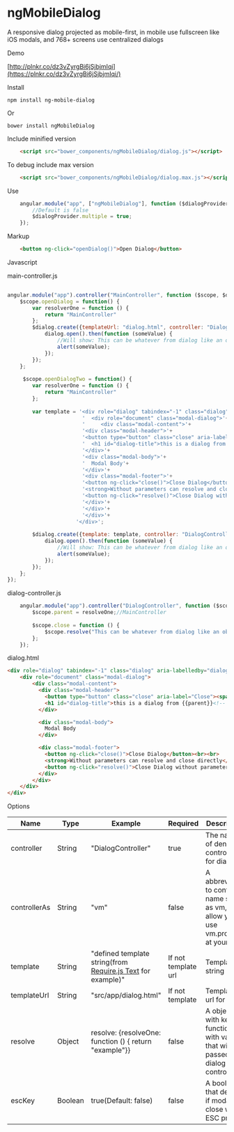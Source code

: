 # ngMobileDialog
A responsive dialog projected as mobile-first, in mobile use fullscreen like iOS modals, and 768+ screens use centralized dialogs

Demo

   [http://plnkr.co/dz3vZyrgBi6jSjbjmIqi](https://plnkr.co/dz3vZyrgBi6jSjbjmIqi/)



Install

    npm install ng-mobile-dialog
    
Or

    bower install ngMobileDialog
    
Include minified version
```html
	<script src="bower_components/ngMobileDialog/dialog.js"></script>
```

To debug include max version
```html
	<script src="bower_components/ngMobileDialog/dialog.max.js"></script>
``` 
Use
```javascript
    angular.module("app", ["ngMobileDialog"], function ($dialogProvider) {
    	//Default is false
    	$dialogProvider.multiple = true;
    });
```
Markup
```html
    <button ng-click="openDialog()">Open Dialog</button>
```
Javascript

main-controller.js
```javascript
    
angular.module("app").controller("MainController", function ($scope, $dialog) {
    $scope.openDialog = function() {
        var resolverOne = function () {
            return "MainController"
        };
        $dialog.create({templateUrl: "dialog.html", controller: "DialogController", resolve: {resolveOne: resolverOne}}, function (dialog) {
            dialog.open().then(function (someValue) {
                //Will show: This can be whatever from dialog like an object or string
                alert(someValue);
            });
        });
    };
    
     $scope.openDialogTwo = function() {
        var resolverOne = function () {
            return "MainController"
        };
        
        var template = '<div role="dialog" tabindex="-1" class="dialog" aria-labelledby="dialog-title">'+
                        '  <div role="document" class="modal-dialog">'+
                        '     <div class="modal-content">'+
                        '<div class="modal-header">'+
                        '<button type="button" class="close" aria-label="Close"><span aria-hidden="true">&times;</span></button>'+
                        '  <h1 id="dialog-title">this is a dialog from {{parent}}<!-- MainController will be show--></h1>'+
                        '</div>'+
                        '<div class="modal-body">'+
                        '  Modal Body'+
                        '</div>'+
                        '<div class="modal-footer">'+
                        '<button ng-click="close()">Close Dialog</button><br><br>'+
                        '<strong>Without parameters can resolve and close directly</strong>'+
                        '<button ng-click="resolve()">Close Dialog without parameters</button>'+
                        '</div>'+
                        '</div>'+
                        '</div>'+
                      '</div>';
        
        $dialog.create({template: template, controller: "DialogController", resolve: {resolveOne: resolverOne}}, function (dialog) {
            dialog.open().then(function (someValue) {
                //Will show: This can be whatever from dialog like an object or string
                alert(someValue);
            });
        });
    };
});
```
dialog-controller.js
```javascript
	angular.module("app").controller("DialogController", function ($scope, resolveOne) {
		$scope.parent = resolveOne;//MainController
		
		$scope.close = function () {
			$scope.resolve("This can be whatever from dialog like an object or string");
		};
	});
```

dialog.html
```html
<div role="dialog" tabindex="-1" class="dialog" aria-labelledby="dialog-title">
    <div role="document" class="modal-dialog">
        <div class="modal-content">
          <div class="modal-header">
            <button type="button" class="close" aria-label="Close"><span aria-hidden="true">&times;</span></button>
            <h1 id="dialog-title">this is a dialog from {{parent}}<!-- MainController will be show--></h1>
          </div>

          <div class="modal-body">
            Modal Body
          </div>

          <div class="modal-footer">
            <button ng-click="close()">Close Dialog</button><br><br>
            <strong>Without parameters can resolve and close directly</strong>
            <button ng-click="resolve()">Close Dialog without parameters</button>
          </div>
        </div>
    </div>
</div>
```
Options

| Name      | Type   | Example                                                | Required            | Description                                                              |
|-------------|--------|--------------------------------------------------------|---------------------|--------------------------------------------------------------------------|
| controller     | String | "DialogController" | true               | The name of denifed controller for dialog |
| controllerAs     | String | "vm" | false               | A abbreviation to controller name such as vm, it allow you to use vm.property at your view |
| template    | String | "defined template string(from [Require.js Text](https://github.com/requirejs/text) for example)"                                      | If not template url | Template string                                                          |
| templateUrl | String | "src/app/dialog.html"                                  | If not template     | Template url for load                                                    |
| resolve     | Object | resolve: {resolveOne: function () { return "example"}} | false               | A object with keys of functions with values that will be passed to dialog controller |
| escKey     | Boolean | true(Default: false) | false               | A boolean that define if modal will close with ESC press |

